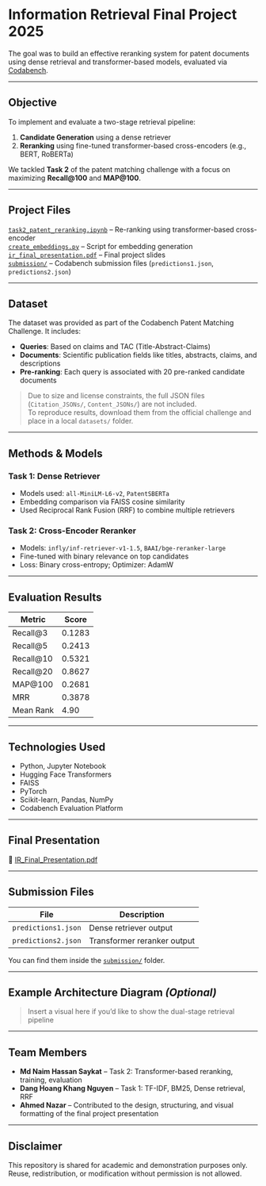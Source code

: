 # Information Retrieval Final Project 2025

The goal was to build an effective reranking system for patent documents using dense retrieval and transformer-based models, evaluated via [Codabench](https://www.codabench.org/).

---

## Objective

To implement and evaluate a two-stage retrieval pipeline:
1. **Candidate Generation** using a dense retriever
2. **Reranking** using fine-tuned transformer-based cross-encoders (e.g., BERT, RoBERTa)

We tackled **Task 2** of the patent matching challenge with a focus on maximizing **Recall@100** and **MAP@100**.

---

## Project Files
 
[`task2_patent_reranking.ipynb`](./notebooks/Task2_Patent_Reranking.ipynb) – Re-ranking using transformer-based cross-encoder  
[`create_embeddings.py`](./src/create_embeddings.py) – Script for embedding generation 
[`ir_final_presentation.pdf`](./ir_final_presentation.pdf) – Final project slides  
[`submission/`](./submission) – Codabench submission files (`predictions1.json`, `predictions2.json`)

---

## Dataset

The dataset was provided as part of the Codabench Patent Matching Challenge. It includes:

- **Queries**: Based on claims and TAC (Title-Abstract-Claims)
- **Documents**: Scientific publication fields like titles, abstracts, claims, and descriptions
- **Pre-ranking**: Each query is associated with 20 pre-ranked candidate documents

> Due to size and license constraints, the full JSON files (`Citation_JSONs/`, `Content_JSONs/`) are not included.  
To reproduce results, download them from the official challenge and place in a local `datasets/` folder.

---

## Methods & Models

### Task 1: Dense Retriever
- Models used: `all-MiniLM-L6-v2`, `PatentSBERTa`
- Embedding comparison via FAISS cosine similarity
- Used Reciprocal Rank Fusion (RRF) to combine multiple retrievers

### Task 2: Cross-Encoder Reranker
- Models: `infly/inf-retriever-v1-1.5`, `BAAI/bge-reranker-large`
- Fine-tuned with binary relevance on top candidates
- Loss: Binary cross-entropy; Optimizer: AdamW

---

## Evaluation Results

| Metric       | Score   |
|--------------|---------|
| Recall@3     | 0.1283  |
| Recall@5     | 0.2413  |
| Recall@10    | 0.5321  |
| Recall@20    | 0.8627  |
| MAP@100      | 0.2681  |
| MRR          | 0.3878  |
| Mean Rank    | 4.90    |

---

## Technologies Used

- Python, Jupyter Notebook
- Hugging Face Transformers
- FAISS
- PyTorch
- Scikit-learn, Pandas, NumPy
- Codabench Evaluation Platform

---

## Final Presentation

📄 [IR_Final_Presentation.pdf](./ir_final_presentation.pdf)

---

## Submission Files

| File | Description |
|------|-------------|
| `predictions1.json` | Dense retriever output |
| `predictions2.json` | Transformer reranker output |

You can find them inside the [`submission/`](./submission) folder.

---

## Example Architecture Diagram *(Optional)*

> Insert a visual here if you’d like to show the dual-stage retrieval pipeline

---

## Team Members

- **Md Naim Hassan Saykat** – Task 2: Transformer-based reranking, training, evaluation 
- **Dang Hoang Khang Nguyen** – Task 1: TF-IDF, BM25, Dense retrieval, RRF  
- **Ahmed Nazar** – Contributed to the design, structuring, and visual formatting of the final project presentation  

---

## Disclaimer

This repository is shared for academic and demonstration purposes only.  
Reuse, redistribution, or modification without permission is not allowed.
